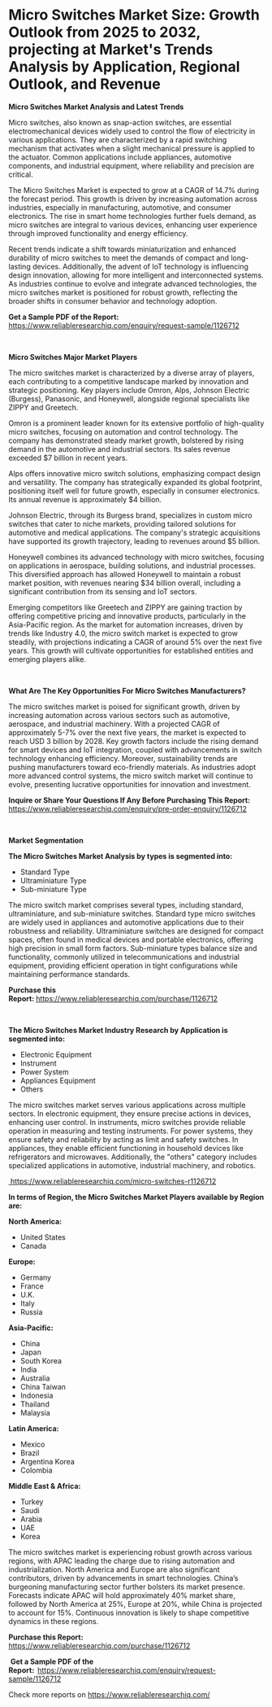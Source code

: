 <p><h1>Micro Switches Market Size: Growth Outlook from 2025 to 2032, projecting at Market's Trends Analysis by Application, Regional Outlook, and Revenue</h1></p><p><strong>Micro Switches Market Analysis and Latest Trends</strong></p>
<p><p>Micro switches, also known as snap-action switches, are essential electromechanical devices widely used to control the flow of electricity in various applications. They are characterized by a rapid switching mechanism that activates when a slight mechanical pressure is applied to the actuator. Common applications include appliances, automotive components, and industrial equipment, where reliability and precision are critical.</p><p>The Micro Switches Market is expected to grow at a CAGR of 14.7% during the forecast period. This growth is driven by increasing automation across industries, especially in manufacturing, automotive, and consumer electronics. The rise in smart home technologies further fuels demand, as micro switches are integral to various devices, enhancing user experience through improved functionality and energy efficiency.</p><p>Recent trends indicate a shift towards miniaturization and enhanced durability of micro switches to meet the demands of compact and long-lasting devices. Additionally, the advent of IoT technology is influencing design innovation, allowing for more intelligent and interconnected systems. As industries continue to evolve and integrate advanced technologies, the micro switches market is positioned for robust growth, reflecting the broader shifts in consumer behavior and technology adoption.</p></p>
<p><strong>Get a Sample PDF of the Report:&nbsp;</strong> <a href="https://www.reliableresearchiq.com/enquiry/request-sample/1126712?utm_campaign=2580&utm_medium=2&utm_source=Github&utm_content=ia&utm_term=06042025&utm_id=micro-switches">https://www.reliableresearchiq.com/enquiry/request-sample/1126712</a></p>
<p>&nbsp;</p>
<p><strong>Micro Switches Major Market Players</strong></p>
<p><p>The micro switches market is characterized by a diverse array of players, each contributing to a competitive landscape marked by innovation and strategic positioning. Key players include Omron, Alps, Johnson Electric (Burgess), Panasonic, and Honeywell, alongside regional specialists like ZIPPY and Greetech.</p><p>Omron is a prominent leader known for its extensive portfolio of high-quality micro switches, focusing on automation and control technology. The company has demonstrated steady market growth, bolstered by rising demand in the automotive and industrial sectors. Its sales revenue exceeded $7 billion in recent years.</p><p>Alps offers innovative micro switch solutions, emphasizing compact design and versatility. The company has strategically expanded its global footprint, positioning itself well for future growth, especially in consumer electronics. Its annual revenue is approximately $4 billion.</p><p>Johnson Electric, through its Burgess brand, specializes in custom micro switches that cater to niche markets, providing tailored solutions for automotive and medical applications. The company's strategic acquisitions have supported its growth trajectory, leading to revenues around $5 billion.</p><p>Honeywell combines its advanced technology with micro switches, focusing on applications in aerospace, building solutions, and industrial processes. This diversified approach has allowed Honeywell to maintain a robust market position, with revenues nearing $34 billion overall, including a significant contribution from its sensing and IoT sectors.</p><p>Emerging competitors like Greetech and ZIPPY are gaining traction by offering competitive pricing and innovative products, particularly in the Asia-Pacific region. As the market for automation increases, driven by trends like Industry 4.0, the micro switch market is expected to grow steadily, with projections indicating a CAGR of around 5% over the next five years. This growth will cultivate opportunities for established entities and emerging players alike.</p></p>
<p>&nbsp;</p>
<p><strong>What Are The Key Opportunities For Micro Switches Manufacturers?</strong></p>
<p><p>The micro switches market is poised for significant growth, driven by increasing automation across various sectors such as automotive, aerospace, and industrial machinery. With a projected CAGR of approximately 5-7% over the next five years, the market is expected to reach USD 3 billion by 2028. Key growth factors include the rising demand for smart devices and IoT integration, coupled with advancements in switch technology enhancing efficiency. Moreover, sustainability trends are pushing manufacturers toward eco-friendly materials. As industries adopt more advanced control systems, the micro switch market will continue to evolve, presenting lucrative opportunities for innovation and investment.</p></p>
<p><strong>Inquire or Share Your Questions If Any Before Purchasing This Report:</strong> <a href="https://www.reliableresearchiq.com/enquiry/pre-order-enquiry/1126712?utm_campaign=2580&utm_medium=2&utm_source=Github&utm_content=ia&utm_term=06042025&utm_id=micro-switches">https://www.reliableresearchiq.com/enquiry/pre-order-enquiry/1126712</a></p>
<p>&nbsp;</p>
<p><strong>Market Segmentation</strong></p>
<p><strong>The Micro Switches Market Analysis by types is segmented into:</strong></p>
<p><ul><li>Standard Type</li><li>Ultraminiature Type</li><li>Sub-miniature Type</li></ul></p>
<p><p>The micro switch market comprises several types, including standard, ultraminiature, and sub-miniature switches. Standard type micro switches are widely used in appliances and automotive applications due to their robustness and reliability. Ultraminiature switches are designed for compact spaces, often found in medical devices and portable electronics, offering high precision in small form factors. Sub-miniature types balance size and functionality, commonly utilized in telecommunications and industrial equipment, providing efficient operation in tight configurations while maintaining performance standards.</p></p>
<p><strong>Purchase this Report:&nbsp;</strong><a href="https://www.reliableresearchiq.com/purchase/1126712?utm_campaign=2580&utm_medium=2&utm_source=Github&utm_content=ia&utm_term=06042025&utm_id=micro-switches">https://www.reliableresearchiq.com/purchase/1126712</a></p>
<p>&nbsp;</p>
<p><strong>The Micro Switches Market Industry Research by Application is segmented into:</strong></p>
<p><ul><li>Electronic Equipment</li><li>Instrument</li><li>Power System</li><li>Appliances Equipment</li><li>Others</li></ul></p>
<p><p>The micro switches market serves various applications across multiple sectors. In electronic equipment, they ensure precise actions in devices, enhancing user control. In instruments, micro switches provide reliable operation in measuring and testing instruments. For power systems, they ensure safety and reliability by acting as limit and safety switches. In appliances, they enable efficient functioning in household devices like refrigerators and microwaves. Additionally, the "others" category includes specialized applications in automotive, industrial machinery, and robotics.</p></p>
<p><a href="https://www.reliableresearchiq.com/micro-switches-r1126712?utm_campaign=2580&utm_medium=2&utm_source=Github&utm_content=ia&utm_term=06042025&utm_id=micro-switches">&nbsp;https://www.reliableresearchiq.com/micro-switches-r1126712</a></p>
<p><strong>In terms of Region, the Micro Switches Market Players available by Region are:</strong></p>
<p>
    <p> <strong> North America: </strong>
        <ul>
            <li>United States</li>
            <li>Canada</li>
        </ul>
        </p> 
    <p> <strong> Europe: </strong>
        <ul>
            <li>Germany</li>
            <li>France</li>
            <li>U.K.</li>
            <li>Italy</li>
            <li>Russia</li>
        </ul>
        </p> 
    <p> <strong> Asia-Pacific: </strong>
        <ul>
            <li>China</li>
            <li>Japan</li>
            <li>South Korea</li>
            <li>India</li>
            <li>Australia</li>
            <li>China Taiwan</li>
            <li>Indonesia</li>
            <li>Thailand</li>
            <li>Malaysia</li>
        </ul>
        </p> 
    <p> <strong> Latin America: </strong>
        <ul>
            <li>Mexico</li>
            <li>Brazil</li>
            <li>Argentina Korea</li>
            <li>Colombia</li>
        </ul>
        </p> 
    <p> <strong> Middle East & Africa: </strong>
        <ul>
            <li>Turkey</li>
            <li>Saudi</li>
            <li>Arabia</li>
            <li>UAE</li>
            <li>Korea</li>
        </ul>
    </p>
    </p>
<p><p>The micro switches market is experiencing robust growth across various regions, with APAC leading the charge due to rising automation and industrialization. North America and Europe are also significant contributors, driven by advancements in smart technologies. China’s burgeoning manufacturing sector further bolsters its market presence. Forecasts indicate APAC will hold approximately 40% market share, followed by North America at 25%, Europe at 20%, while China is projected to account for 15%. Continuous innovation is likely to shape competitive dynamics in these regions.</p></p>
<p><strong>Purchase this Report: </strong><a href="https://www.reliableresearchiq.com/purchase/1126712?utm_campaign=2580&utm_medium=2&utm_source=Github&utm_content=ia&utm_term=06042025&utm_id=micro-switches">https://www.reliableresearchiq.com/purchase/1126712</a></p>
<p>&nbsp;<strong>Get a Sample PDF of the Report:&nbsp;&nbsp;</strong><a href="https://www.reliableresearchiq.com/enquiry/request-sample/1126712?utm_campaign=2580&utm_medium=2&utm_source=Github&utm_content=ia&utm_term=06042025&utm_id=micro-switches">https://www.reliableresearchiq.com/enquiry/request-sample/1126712</a></p>
<p><strong></strong></p>
<p>Check more reports on <a href="https://www.reliableresearchiq.com/?utm_campaign=2580&utm_medium=2&utm_source=Github&utm_content=ia&utm_term=06042025&utm_id=micro-switches">https://www.reliableresearchiq.com/</a></p>
